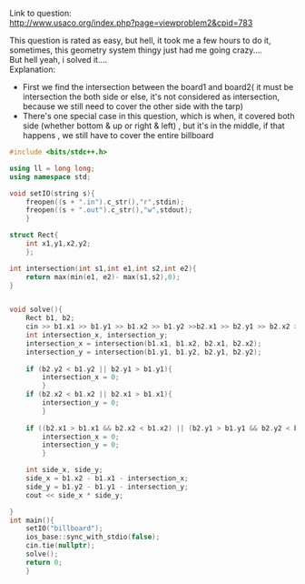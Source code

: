 Link to question:<br>
http://www.usaco.org/index.php?page=viewproblem2&cpid=783

This question is rated as easy, but hell, it took me a few hours to do it, sometimes, this geometry system thingy just had me going crazy....
<br>
But hell yeah, i solved it....
<br>
Explanation: <br>
- First we find the intersection between the board1 and board2( it must be intersection the both side or else, it's not considered as intersection, because we still need to cover the other side with the tarp)
- There's one special case in this question, which is when, it covered both side (whether bottom & up or right & left) , but it's in the middle, if that happens , we still have to cover the entire billboard


```cpp
#include <bits/stdc++.h>

using ll = long long;
using namespace std;

void setIO(string s){
	freopen((s + ".in").c_str(),"r",stdin);
	freopen((s + ".out").c_str(),"w",stdout);
	}

struct Rect{
	int x1,y1,x2,y2;
	};

int intersection(int s1,int e1,int s2,int e2){
	return max(min(e1, e2)- max(s1,s2),0);
}


void solve(){
	Rect b1, b2;
	cin >> b1.x1 >> b1.y1 >> b1.x2 >> b1.y2 >>b2.x1 >> b2.y1 >> b2.x2 >> b2.y2;
	int intersection_x, intersection_y;
	intersection_x = intersection(b1.x1, b1.x2, b2.x1, b2.x2);
	intersection_y = intersection(b1.y1, b1.y2, b2.y1, b2.y2);
	
	if (b2.y2 < b1.y2 || b2.y1 > b1.y1){
		intersection_x = 0;
		}
	if (b2.x2 < b1.x2 || b2.x1 > b1.x1){
		intersection_y = 0;
		}
	
	if ((b2.x1 > b1.x1 && b2.x2 < b1.x2) || (b2.y1 > b1.y1 && b2.y2 < b1.y2)){
		intersection_x = 0;
		intersection_y = 0;
		}

	int side_x, side_y;
	side_x = b1.x2 - b1.x1 - intersection_x;
	side_y = b1.y2 - b1.y1 - intersection_y;
	cout << side_x * side_y;

}
int main(){
	setIO("billboard");
	ios_base::sync_with_stdio(false);
	cin.tie(nullptr);
	solve();
	return 0;
	}

```